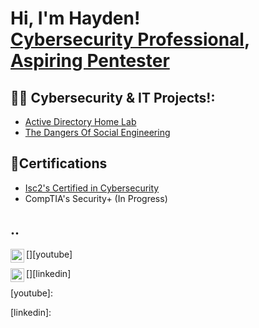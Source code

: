 <h1>Hi, I'm Hayden! <br/><a href="https://www.linkedin.com/in/hayden-giles-07b823253/">Cybersecurity Professional</a>, <a href="">Aspiring Pentester</a></h1>

<h2>👨‍💻 Cybersecurity & IT Projects!:</h2>


  - [Active Directory Home Lab](https://github.com/Hg3199/ActiveDirectoryLab)
  - [The Dangers Of Social Engineering](https://github.com/Hg3199/Social-Engineering-Toolkit)


<h2>📃Certifications</h2>

- [Isc2's Certified in Cybersecurity](https://www.credly.com/earner/earned/badge/106aec15-6109-4454-9df4-efaeafc0d23f)
- CompTIA's Security+ (In Progress)


<h2>..</h2>

[<img align="left" alt="JoshMadakor | YouTube" width="22px" src="https://cdn.jsdelivr.net/npm/simple-icons@v3/icons/youtube.svg" />][youtube]

[<img align="left" alt="JoshMadakor | LinkedIn" width="22px" src="https://cdn.jsdelivr.net/npm/simple-icons@v3/icons/linkedin.svg" />][linkedin]


 
[youtube]: 
 
[linkedin]: 

<!--
**joshmadakor1/joshmadakor1** is a ✨ _special_ ✨ repository because its `README.md` (this file) appears on your GitHub profile.

Here are some ideas to get you started:

- 🔭 I’m currently working on ...
- 🌱 I’m currently learning ...
- 👯 I’m looking to collaborate on ...
- 🤔 I’m looking for help with ...
- 💬 Ask me about ...
- 📫 How to reach me: ...
- 😄 Pronouns: ...
- ⚡ Fun fact: ...
